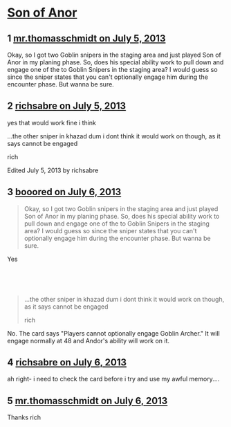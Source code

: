 # [Son of Anor](https://community.fantasyflightgames.com/topic/85886-son-of-anor/)

## 1 [mr.thomasschmidt on July 5, 2013](https://community.fantasyflightgames.com/topic/85886-son-of-anor/?do=findComment&comment=808850)

Okay, so I got two Goblin snipers in the staging area and just played Son of Anor in my planing phase. So, does his special ability work to pull down and engage one of the to Goblin Snipers in the staging area? I would guess so since the sniper states that you can't optionally engage him during the encounter phase. But wanna be sure.

## 2 [richsabre on July 5, 2013](https://community.fantasyflightgames.com/topic/85886-son-of-anor/?do=findComment&comment=808876)

yes that would work fine i think

...the other sniper in khazad dum i dont think it would work on though, as it says cannot be engaged

rich

Edited July 5, 2013 by richsabre

## 3 [booored on July 6, 2013](https://community.fantasyflightgames.com/topic/85886-son-of-anor/?do=findComment&comment=808915)

> Okay, so I got two Goblin snipers in the staging area and just played Son of Anor in my planing phase. So, does his special ability work to pull down and engage one of the to Goblin Snipers in the staging area? I would guess so since the sniper states that you can't optionally engage him during the encounter phase. But wanna be sure.



Yes

 

 

> ...the other sniper in khazad dum i dont think it would work on though, as it says cannot be engaged
> 
> rich



No. The card says "Players cannot optionally engage Goblin Archer." It will engage normally at 48 and Andor's ability will work on it.

## 4 [richsabre on July 6, 2013](https://community.fantasyflightgames.com/topic/85886-son-of-anor/?do=findComment&comment=808921)

ah right- i need to check the card before i try and use my awful memory....

## 5 [mr.thomasschmidt on July 6, 2013](https://community.fantasyflightgames.com/topic/85886-son-of-anor/?do=findComment&comment=809128)

Thanks rich

